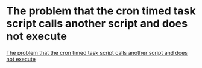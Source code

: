 # The problem that the cron timed task script calls another script and does not execute
[The problem that the cron timed task script calls another script and does not execute](https://aiwithcloud.com/2022/09/16/the_problem_that_the_cron_timed_task_script_calls_another_script_and_does_not_execute/)